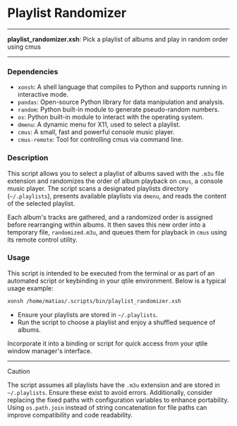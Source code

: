 # Playlist Randomizer

---

**playlist_randomizer.xsh**: Pick a playlist of albums and play in random order using cmus

---

### Dependencies

- `xonsh`: A shell language that compiles to Python and supports running in interactive mode.
- `pandas`: Open-source Python library for data manipulation and analysis.
- `random`: Python built-in module to generate pseudo-random numbers.
- `os`: Python built-in module to interact with the operating system.
- `dmenu`: A dynamic menu for X11, used to select a playlist.
- `cmus`: A small, fast and powerful console music player.
- `cmus-remote`: Tool for controlling cmus via command line.

### Description

This script allows you to select a playlist of albums saved with the `.m3u` file extension and randomizes the order of album playback on `cmus`, a console music player. The script scans a designated playlists directory (`~/.playlists`), presents available playlists via `dmenu`, and reads the content of the selected playlist.

Each album's tracks are gathered, and a randomized order is assigned before rearranging within albums. It then saves this new order into a temporary file, `randomized.m3u`, and queues them for playback in `cmus` using its remote control utility.

### Usage

This script is intended to be executed from the terminal or as part of an automated script or keybinding in your qtile environment. Below is a typical usage example:

```bash
xonsh /home/matias/.scripts/bin/playlist_randomizer.xsh
```

- Ensure your playlists are stored in `~/.playlists`.
- Run the script to choose a playlist and enjoy a shuffled sequence of albums.

Incorporate it into a binding or script for quick access from your qtile window manager's interface.

---

> [!CAUTION]
> The script assumes all playlists have the `.m3u` extension and are stored in `~/.playlists`. Ensure these exist to avoid errors. Additionally, consider replacing the fixed paths with configuration variables to enhance portability. Using `os.path.join` instead of string concatenation for file paths can improve compatibility and code readability.